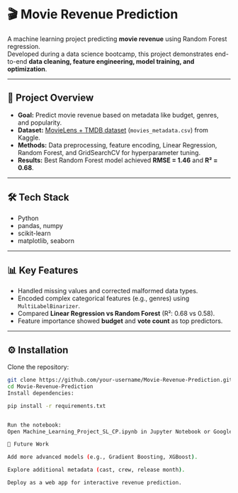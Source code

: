 # 🎬 Movie Revenue Prediction  

A machine learning project predicting **movie revenue** using Random Forest regression.  
Developed during a data science bootcamp, this project demonstrates end-to-end **data cleaning, feature engineering, model training, and optimization**.  

---


## 📌 Project Overview  
- **Goal:** Predict movie revenue based on metadata like budget, genres, and popularity.  
- **Dataset:** [MovieLens + TMDB dataset](https://www.kaggle.com/datasets/rounakbanik/the-movies-dataset) (`movies_metadata.csv`) from Kaggle.  
- **Methods:** Data preprocessing, feature encoding, Linear Regression, Random Forest, and GridSearchCV for hyperparameter tuning.  
- **Results:** Best Random Forest model achieved **RMSE = 1.46** and **R² = 0.68**.  

---

## 🛠 Tech Stack  
- Python  
- pandas, numpy  
- scikit-learn  
- matplotlib, seaborn  

---

## 📊 Key Features  
- Handled missing values and corrected malformed data types.  
- Encoded complex categorical features (e.g., genres) using `MultiLabelBinarizer`.  
- Compared **Linear Regression vs Random Forest** (R²: 0.68 vs 0.58).  
- Feature importance showed **budget** and **vote count** as top predictors.  

---

## ⚙️ Installation  

Clone the repository:  
```bash
git clone https://github.com/your-username/Movie-Revenue-Prediction.git
cd Movie-Revenue-Prediction
Install dependencies:

pip install -r requirements.txt


Run the notebook:
Open Machine_Learning_Project_SL_CP.ipynb in Jupyter Notebook or Google Colab.

🚀 Future Work

Add more advanced models (e.g., Gradient Boosting, XGBoost).

Explore additional metadata (cast, crew, release month).

Deploy as a web app for interactive revenue prediction.
